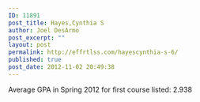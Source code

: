 ```yaml
---
ID: 11891
post_title: Hayes,Cynthia S
author: Joel DesArmo
post_excerpt: ""
layout: post
permalink: http://effrtlss.com/hayescynthia-s-6/
published: true
post_date: 2012-11-02 20:49:38
---
```

<p>Average GPA in Spring 2012 for first course listed: 2.938</p>